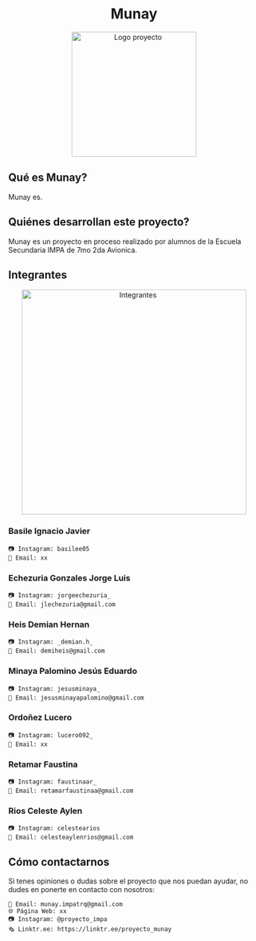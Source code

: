 <div align="center">

# Munay

<img src="descargas/munay logo_Mesa de trabajo 1.jpg" alt="Logo proyecto" width="250"/>
</div>

## Qué es Munay?

Munay es.

## Quiénes desarrollan este proyecto?
Munay es un proyecto en proceso realizado por alumnos de la Escuela Secundaria IMPA de 7mo 2da Avionica.

## Integrantes
<div align="center">

<img src="imagenes/munay.jpg" alt="Integrantes" width="450"/>

</div>

### Basile Ignacio Javier
    📷 Instagram: basilee05
    📧 Email: xx
### Echezuria Gonzales Jorge Luis
    📷 Instagram: jorgeechezuria_
    📧 Email: jlechezuria@gmail.com
### Heis Demian Hernan
    📷 Instagram: _demian.h_
    📧 Email: demiheis@gmail.com
### Minaya Palomino Jesús Eduardo
    📷 Instagram: jesusminaya_
    📧 Email: jesusminayapalomino@gmail.com
### Ordoñez Lucero
    📷 Instagram: lucero092_
    📧 Email: xx
### Retamar Faustina
    📷 Instagram: faustinaar_
    📧 Email: retamarfaustinaa@gmail.com
### Rios Celeste Aylen
    📷 Instagram: celestearios
    📧 Email: celesteaylenrios@gmail.com

## Cómo contactarnos
Si tenes opiniones o dudas sobre el proyecto que nos puedan ayudar, no dudes en ponerte en contacto con nosotros:

    📧 Email: munay.impatrq@gmail.com
    🌐 Página Web: xx
    📷 Instagram: @proyecto_impa
    🗞️ Linktr.ee: https://linktr.ee/proyecto_munay
